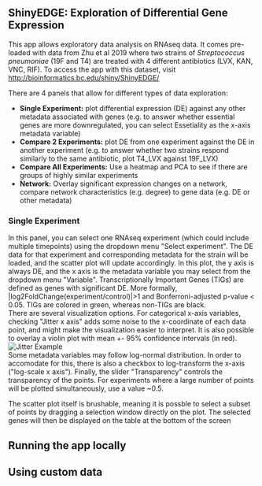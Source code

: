 ShinyEDGE: Exploration of Differential Gene Expression
-----------------------------------------

This app allows exploratory data analysis on RNAseq data. It comes pre-loaded with data from Zhu et al 2019 where two strains of *Streptococcus pneumoniae* (19F and T4) are treated with 4 different antibiotics (LVX, KAN, VNC, RIF). To access the app with this dataset, visit http://bioinformatics.bc.edu/shiny/ShinyEDGE/

There are 4 panels that allow for different types of data exploration: 
* **Single Experiment:** plot differential expression (DE) against any other metadata associated with genes (e.g. to answer whether essential genes are more downregulated, you can select Essetiality as the x-axis metadata variable)
* **Compare 2 Experiments:** plot DE from one experiment against the DE in another experiment (e.g. to answer whether two strains respond similarly to the same antibiotic, plot T4_LVX against 19F_LVX)
* **Compare All Experiments:** Use a heatmap and PCA to see if there are groups of highly similar experiments 
* **Network:** Overlay significant expression changes on a network, compare network characteristics (e.g. degree) to gene data (e.g. DE or other metadata)

### Single Experiment
In this panel, you can select one RNAseq experiment (which could include multiple timepoints) using the dropdown menu "Select experiment". The DE data for that experiment and corresponding metadata for the strain will be loaded, and the scatter plot will update accordingly. In this plot, the y axis is always DE, and the x axis is the metadata variable you may select from the dropdown menu "Variable". Transcriptionally Important Genes (TIGs) are defined as genes with significant DE. More formally, |log2FoldChange(experiment/control)|>1 and Bonferroni-adjusted p-value < 0.05. TIGs are colored in green, whereas non-TIGs are black.     
There are several visualization options. For categorical x-axis variables, checking "Jitter x axis" adds some noise to the x-coordinate of each data point, and might make the visualization easier to interpret. It is also possible to overlay a violin plot with mean +- 95% confidence intervals (in red).   
![Jitter Example](https://contattafiles.s3.us-west-1.amazonaws.com/tnt8877/qK2wZmkn9549tMt/Pasted%20Image%3A%20Apr%204%2C%202019%20-%2011%3A58%3A36am)    
Some metadata variables may follow log-normal distribution. In order to accomodate for this, there is also a checkbox to log-transform the x-axis ("log-scale x axis"). Finally, the slider "Transparency" controls the transparency of the points. For experiments where a large number of points will be plotted simultaneously, use a value ~0.5.     
    
The scatter plot itself is brushable, meaning it is possble to select a subset of points by dragging a selection window directly on the plot. The selected genes will then be displayed on the table at the bottom of the screen

## Running the app locally




## Using custom data


